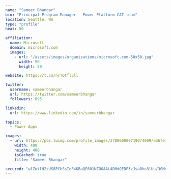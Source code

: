 ```yaml
---
name: "Sameer Bhangar"
bio: "Principal Program Manager - Power Platform CAT team"
location: Seattle, WA
type: "profile"
heat: 50

affiliation:
  name: Microsoft
  domain: microsoft.com
  images:
    - url: "/assets/images/organizations/microsoft.com-50x50.jpg"
      width: 50
      height: 50

website: https://t.co/nrTQtfl3ll

twitter:
  username: sameerbhangar
  url: https://twitter.com/sameerbhangar
  followers: 895

linkedin:
  url: https://www.linkedin.com/in/sameerbhangar

topics:
  - Power Apps

images:
  - url: https://pbs.twimg.com/profile_images/378800000719674009/a36fe7ddfab1778b76e5793772e43798_400x400.jpeg
    width: 400
    height: 400
    isCached: true
    title: "Sameer Bhangar"

secured: "wlZotlH2zUS8PCbSsInP4KBaQF601NZOOAAL4DMdQEDF3zJsa8ho3lUu/3GMr05UME8yBfe69Gkj0RujEdlX82zkCF/wVfu8aMMPrZWJq6kXq7E8YpNhwgeha+rW2gKtykHQzYZlwgNChv6PazXuKUfZdcZj+y1hLMejQq+7E97WWEWqyJoSaQZC5ffpxR7wXDNNSIVXob+//BM3LPmQmsIcn8b2xAuggVJKmFx0axfNirNuD1patvPHvvJPgDziVeFxoDD9egYH3f1XgCXX670G+OKIjvrTth8rNFTILMLO9lUMcUIIyxOWxnkh2swqjYUJVI5anD8JeI2Wr5I6ya30Ohf6jp+TUwHqRMj66WPgbmvWfwk4B+xKDl2vEHfkZ7afPNpGfUHLkGSTN/fDlQ==;Z8tghPnE0ApI5inUJMuatw=="
---
```


